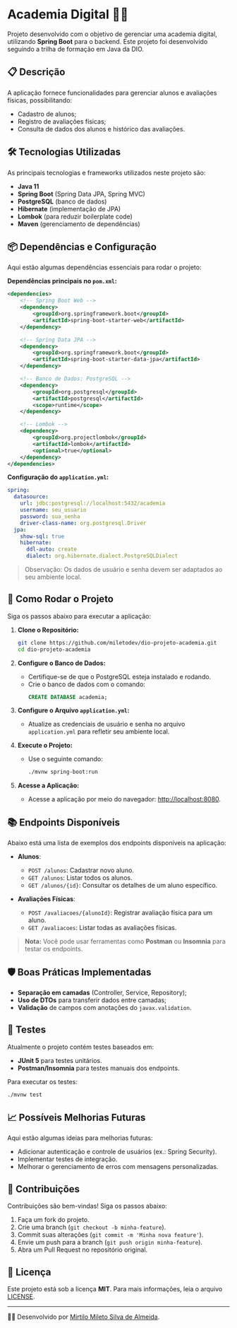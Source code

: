 # Academia Digital 🏋️‍♀️

Projeto desenvolvido com o objetivo de gerenciar uma academia digital, utilizando **Spring Boot** para o backend.
Este projeto foi desenvolvido seguindo a trilha de formação em Java da DIO.

## 📋 Descrição

A aplicação fornece funcionalidades para gerenciar alunos e avaliações físicas, possibilitando:
- Cadastro de alunos;
- Registro de avaliações físicas;
- Consulta de dados dos alunos e histórico das avaliações.

## 🛠️ Tecnologias Utilizadas

As principais tecnologias e frameworks utilizados neste projeto são:

- **Java 11**
- **Spring Boot** (Spring Data JPA, Spring MVC)
- **PostgreSQL** (banco de dados)
- **Hibernate** (implementação de JPA)
- **Lombok** (para reduzir boilerplate code)
- **Maven** (gerenciamento de dependências)

## 📦 Dependências e Configuração

Aqui estão algumas dependências essenciais para rodar o projeto:

**Dependências principais no `pom.xml`:**

```xml
<dependencies>
    <!-- Spring Boot Web -->
    <dependency>
        <groupId>org.springframework.boot</groupId>
        <artifactId>spring-boot-starter-web</artifactId>
    </dependency>

    <!-- Spring Data JPA -->
    <dependency>
        <groupId>org.springframework.boot</groupId>
        <artifactId>spring-boot-starter-data-jpa</artifactId>
    </dependency>

    <!-- Banco de Dados: PostgreSQL -->
    <dependency>
        <groupId>org.postgresql</groupId>
        <artifactId>postgresql</artifactId>
        <scope>runtime</scope>
    </dependency>

    <!-- Lombok -->
    <dependency>
        <groupId>org.projectlombok</groupId>
        <artifactId>lombok</artifactId>
        <optional>true</optional>
    </dependency>
</dependencies>
```

**Configuração do `application.yml`:**
```yaml
spring:
  datasource:
    url: jdbc:postgresql://localhost:5432/academia
    username: seu_usuario
    password: sua_senha
    driver-class-name: org.postgresql.Driver
  jpa:
    show-sql: true
    hibernate:
      ddl-auto: create
      dialect: org.hibernate.dialect.PostgreSQLDialect
```

> Observação: Os dados de usuário e senha devem ser adaptados ao seu ambiente local.

## 🚀 Como Rodar o Projeto

Siga os passos abaixo para executar a aplicação:

1. **Clone o Repositório:**
   ```bash
   git clone https://github.com/miletodev/dio-projeto-academia.git
   cd dio-projeto-academia
   ```

2. **Configure o Banco de Dados:**
    - Certifique-se de que o PostgreSQL esteja instalado e rodando.
    - Crie o banco de dados com o comando:
      ```sql
      CREATE DATABASE academia;
      ```

3. **Configure o Arquivo `application.yml`:**
    - Atualize as credenciais de usuário e senha no arquivo `application.yml` para refletir seu ambiente local.

4. **Execute o Projeto:**
    - Use o seguinte comando:
      ```bash
      ./mvnw spring-boot:run
      ```

5. **Acesse a Aplicação:**
    - Acesse a aplicação por meio do navegador: [http://localhost:8080](http://localhost:8080).

## 📚 Endpoints Disponíveis

Abaixo está uma lista de exemplos dos endpoints disponíveis na aplicação:

- **Alunos**:
    - `POST /alunos`: Cadastrar novo aluno.
    - `GET /alunos`: Listar todos os alunos.
    - `GET /alunos/{id}`: Consultar os detalhes de um aluno específico.

- **Avaliações Físicas**:
    - `POST /avaliacoes/{alunoId}`: Registrar avaliação física para um aluno.
    - `GET /avaliacoes`: Listar todas as avaliações físicas.

> **Nota:** Você pode usar ferramentas como **Postman** ou **Insomnia** para testar os endpoints.

## 🛡️ Boas Práticas Implementadas

- **Separação em camadas** (Controller, Service, Repository);
- **Uso de DTOs** para transferir dados entre camadas;
- **Validação** de campos com anotações do `javax.validation`.

## 🧪 Testes

Atualmente o projeto contém testes baseados em:

- **JUnit 5** para testes unitários.
- **Postman/Insomnia** para testes manuais dos endpoints.

Para executar os testes:
```bash
./mvnw test
```

## 📈 Possíveis Melhorias Futuras

Aqui estão algumas ideias para melhorias futuras:
- Adicionar autenticação e controle de usuários (ex.: Spring Security).
- Implementar testes de integração.
- Melhorar o gerenciamento de erros com mensagens personalizadas.

## 🤝 Contribuições

Contribuições são bem-vindas! Siga os passos abaixo:

1. Faça um fork do projeto.
2. Crie uma branch (`git checkout -b minha-feature`).
3. Commit suas alterações (`git commit -m 'Minha nova feature'`).
4. Envie um push para a branch (`git push origin minha-feature`).
5. Abra um Pull Request no repositório original.

## 📝 Licença

Este projeto está sob a licença **MIT**. Para mais informações, leia o arquivo [LICENSE](./LICENSE).

---

👨‍💻 Desenvolvido por [Mirtilo Mileto Silva de Almeida](https://github.com/miletodev).